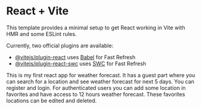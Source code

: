 # React + Vite

This template provides a minimal setup to get React working in Vite with HMR and some ESLint rules.

Currently, two official plugins are available:

- [@vitejs/plugin-react](https://github.com/vitejs/vite-plugin-react/blob/main/packages/plugin-react/README.md) uses [Babel](https://babeljs.io/) for Fast Refresh
- [@vitejs/plugin-react-swc](https://github.com/vitejs/vite-plugin-react-swc) uses [SWC](https://swc.rs/) for Fast Refresh

This is my first react app for weather forecast. It has a guest part where you can search for a location and see weather forecast for next 5 days. You can register and login. For authenticated users you can add some location in favorites and have access to 12 hours weather forecast. These favorites locations can be edited and deleted.
